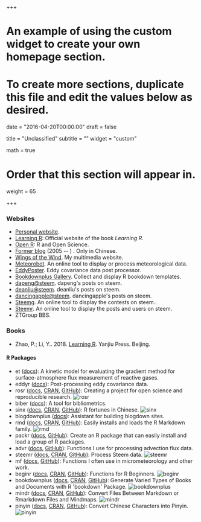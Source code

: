 +++
# An example of using the custom widget to create your own homepage section.
# To create more sections, duplicate this file and edit the values below as desired.

date = "2016-04-20T00:00:00"
draft = false

title = "Unclassified"
subtitle = ""
widget = "custom"

math = true

# Order that this section will appear in.
weight = 65

+++

### Websites

- [Personal website](https://pzhao.org).
- [Learning R](https://xuer.pzhao.org/): Official website of the book *Learning R*.
- [Open R](https://openr.netlify.com/): R and Open Science.
- [Former blog](http://dapengde.com) (2005 -- ) . Only in Chinese.
- [Wings of the Wind](https://zhaopian.netlify.com). My multimedia website.
- [Meteorobot](https://sciwis.shinyapps.io/meteorobot/). An online tool to display or process meteorological data.
- [EddyPoster](https://sciwis.shinyapps.io/eddyposter/). Eddy covariance data post processor.
- [Bookdownplus Gallery](https://bookdownplus.netlify.com/portfolio/). Collect and display R bookdown templates.
- [dapeng@steem](https://steemit.netlify.com/). dapeng's posts on steem.
- [deanliu@steem](https://deancrypto.netlify.com/). deanliu's posts on steem.
- [dancingapple@steem](https://dancingapple.netlify.com/). dancingapple's posts on steem.
- [Steemg](http://ec2-35-157-142-69.eu-central-1.compute.amazonaws.com:3838/myapp/). An online tool to display the contests on steem..
- [Steemr](https://pzhao.shinyapps.io/steemr/). An online tool to display the posts and users on steem.
- ZTGroup BBS. 

### Books

- Zhao, P.; Li, Y.. 2018. [Learning R](https://xuer.pzhao.org/). Yanjiu Press. Beijing. 


#### R Packages

- et ([docs](https://pzhao.org/pkg/et)): A kinetic model for evaluating the gradient method for surface-atmosphere flux measurement of reactive gases.
- eddyr ([docs](https://pzhao.org/pkg/eddyr)): Post-processing eddy covariance data.
- rosr ([docs](https://pzhao.org/pkg/rosr), [CRAN](https://CRAN.R-project.org/package=rosr), [GitHub](https://github.com/pzhaonet/rosr)): Creating a project for open science and reproducible research.
  ![rosr](http://cranlogs.r-pkg.org/badges/grand-total/rosr)
- biber ([docs](https://pzhao.org/pkg/biber)): A tool for bibliometrics.
- sinx ([docs](https://pzhao.org/pkg/sinx), [CRAN](https://CRAN.R-project.org/package=sinx), [GitHub](https://github.com/pzhaonet/sinx)): R fortunes in Chinese.
  ![sinx](http://cranlogs.r-pkg.org/badges/grand-total/sinx)
- blogdownplus ([docs](https://pzhao.org/pkg/blogdownplus)): Assistant for building blogdown sites.
- rmd ([docs](https://pzhao.org/pkg/rmd), [CRAN](https://CRAN.R-project.org/package=rmd), [GitHub](https://github.com/pzhaonet/rmd)):  Easily installs and loads the R Markdown family.
  ![rmd](http://cranlogs.r-pkg.org/badges/grand-total/rmd)
- packr ([docs](https://pzhao.org/pkg/packr), [GitHub](https://github.com/pzhaonet/packr)): Create an R package that can easily install and load a group of R packages.
- advr ([docs](https://pzhao.org/pkg/advr), [GitHub](https://github.com/pzhaonet/advr)): Functions I use for processing advection  flux data.
- steemr ([docs](https://pzhao.org/pkg/steemr), [CRAN](https://CRAN.R-project.org/package=steemr), [GitHub](https://github.com/pzhaonet/steemr)):  Process Steem data.
  ![steemr](https://cranlogs.r-pkg.org/badges/grand-total/steemr)
- mf ([docs](https://pzhao.org/pkg/mf), [GitHub](https://github.com/pzhaonet/mf)): Functions I often use in micrometeorology and other work.
- beginr ([docs](https://pzhao.org/pkg/beginr), [CRAN](https://CRAN.R-project.org/package=beginr), [GitHub](https://github.com/pzhaonet/beginr)): Functions for R Beginners.
  ![beginr](http://cranlogs.r-pkg.org/badges/grand-total/beginr)
- bookdownplus ([docs](https://pzhao.org/pkg/bookdownplus), [CRAN](https://CRAN.R-project.org/package=bookdownplus), [GitHub](https://github.com/pzhaonet/bookdownplus)): Generate Varied Types of Books and Documents with R 'bookdown' Package. 
  ![bookdownplus](http://cranlogs.r-pkg.org/badges/grand-total/bookdownplus)
- mindr ([docs](https://pzhao.org/pkg/mindr), [CRAN](https://CRAN.R-project.org/package=mindr), [GitHub](https://github.com/pzhaonet/mindr)): Convert Files Between Markdown or Rmarkdown Files and Mindmaps.
  ![mindr](http://cranlogs.r-pkg.org/badges/grand-total/mindr)
- pinyin ([docs](https://pzhao.org/pkg/pinyin), [CRAN](https://CRAN.R-project.org/package=pinyin), [GitHub](https://github.com/pzhaonet/pinyin)): Convert Chinese Characters into Pinyin.
  ![pinyin](http://cranlogs.r-pkg.org/badges/grand-total/pinyin)

